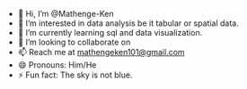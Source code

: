 - 👋 Hi, I’m @Mathenge-Ken
- 👀 I’m interested in data analysis be it tabular or spatial data.
- 🌱 I’m currently learning sql and data visualization.
- 💞️ I’m looking to collaborate on 
- 📫 Reach me at mathengeken101@gmail.com
- 😄 Pronouns: Him/He
- ⚡ Fun fact: The sky is not blue.
